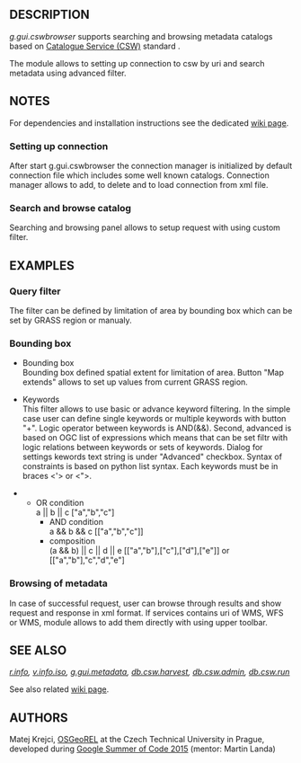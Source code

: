 ## DESCRIPTION

*g.gui.cswbrowser* supports searching and browsing metadata catalogs
based on [Catalogue Service
(CSW)](https://www.ogc.org/publications/standard/cat/) standard .

The module allows to setting up connection to csw by uri and search
metadata using advanced filter.

## NOTES

For dependencies and installation instructions see the dedicated [wiki
page](https://grasswiki.osgeo.org/wiki/ISO/INSPIRE_Metadata_Support).

### Setting up connection

After start g.gui.cswbrowser the connection manager is initialized by
default connection file which includes some well known catalogs.
Connection manager allows to add, to delete and to load connection from
xml file.

### Search and browse catalog

Searching and browsing panel allows to setup request with using custom
filter.

## EXAMPLES

### Query filter

The filter can be defined by limitation of area by bounding box which
can be set by GRASS region or manualy.

### Bounding box

  - Bounding box  
    Bounding box defined spatial extent for limitation of area. Button
    "Map extends" allows to set up values from current GRASS region.

  - Keywords  
    This filter allows to use basic or advance keyword filtering. In the
    simple case user can define single keywords or multiple keywords
    with button "+". Logic operator between keywords is AND(&&). Second,
    advanced is based on OGC list of expressions which means that can be
    set filtr with logic relations between keywords or sets of keywords.
    Dialog for settings kewords text string is under "Advanced"
    checkbox. Syntax of constraints is based on python list syntax. Each
    keywords must be in braces \<'\> or \<"\>.

  - - OR condition  
        a || b || c \["a","b","c"\]
      - AND condition  
        a && b && c \[\["a","b","c"\]\]
      - composition  
        (a && b) || c || d || e \[\["a","b"\],\["c"\],\["d"\],\["e"\]\]
        or \[\["a","b"\],"c","d","e"\]

### Browsing of metadata

In case of successful request, user can browse through results and show
request and response in xml format. If services contains uri of WMS, WFS
or WMS, module allows to add them directly with using upper toolbar.

## SEE ALSO

*[r.info](https://grass.osgeo.org/grass-stable/manuals/r.info.html),
[v.info.iso](v.info.iso.md), [g.gui.metadata](g.gui.metadata.md),
[db.csw.harvest](db.csw.harvest), [db.csw.admin](db.csw.admin),
[db.csw.run](db.csw.run)*

See also related [wiki
page](https://grasswiki.osgeo.org/wiki/ISO/INSPIRE_Metadata_Support).

## AUTHORS

Matej Krejci, [OSGeoREL](https://geo.fsv.cvut.cz/gwiki/osgeorel) at the
Czech Technical University in Prague, developed during [Google Summer of
Code 2015](https://trac.osgeo.org/grass/wiki/GSoC/2014/MetadataForGRASS)
(mentor: Martin Landa)
